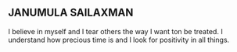 ## JANUMULA SAILAXMAN

I believe in myself and I tear others the way I want ton be treated. I understand how precious time is and I look for positivity in all things.

